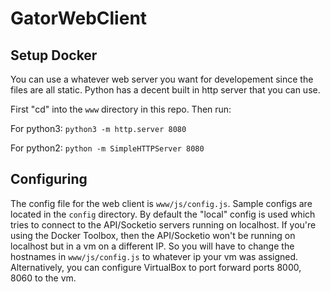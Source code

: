 # GatorWebClient

## Setup Docker
You can use a whatever web server you want for developement since the files are all static. Python has a decent built in http server that you can use.

First "cd" into the `www` directory in this repo. Then run:

For python3: `python3 -m http.server 8080`

For python2: `python -m SimpleHTTPServer 8080`

## Configuring
The config file for the web client is `www/js/config.js`. Sample configs are located in the `config` directory. By default the "local" config is used which tries to connect to the API/Socketio servers running on localhost. If you're using the Docker Toolbox, then the API/Socketio won't be running on localhost but in a vm on a different IP. So you will have to change the hostnames in `www/js/config.js` to whatever ip your vm was assigned. Alternatively, you can configure VirtualBox to port forward ports 8000, 8060 to the vm. 

